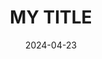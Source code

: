 ---
layout: default
modal-id: 1
date: 2024-04-23
img: HighresFMP.png
alt: VRInteractiveArchVis
project-date: April 2024
client: Start Bootstrap
category: VR Development
description: Describe Project lol
title: MY TITLE
---